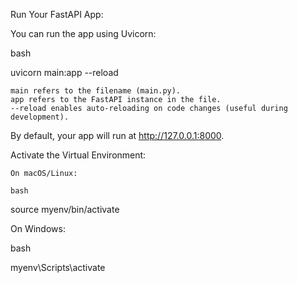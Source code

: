  Run Your FastAPI App:

You can run the app using Uvicorn:

bash

uvicorn main:app --reload

    main refers to the filename (main.py).
    app refers to the FastAPI instance in the file.
    --reload enables auto-reloading on code changes (useful during development).

By default, your app will run at http://127.0.0.1:8000.



 Activate the Virtual Environment:

    On macOS/Linux:

    bash

source myenv/bin/activate

On Windows:

bash

myenv\Scripts\activate
